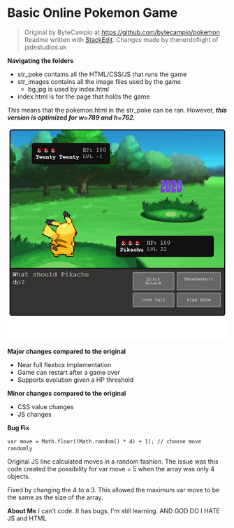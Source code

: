 # Basic Online Pokemon Game

 > Original by ByteCampio at https://github.com/bytecampio/pokemon
 > Readme written with [StackEdit](https://stackedit.io/).
 > Changes made by thenerdoflight of jadestudios.uk

**Navigating the folders**

 - str_poke contains all the HTML/CSS/JS that runs the game
 - str_images contains all the image files used by the game
	 - bg.jpg is used by index.html
 - index.html is for the page that holds the game

This means that the pokemon.html in the str_poke can be ran. However, ***this version is optimized for w=789 and h=762.***

![Image of Game](https://github.com/thenerdoflight/basiconlinepokemongame/blob/main/Screenshot_2020-10-06%20Pokemon%20on%20Web.jpg?raw=true)

**Major changes compared to the original**
	
 - Near full flexbox implementation
 - Game can restart after a game over
 - Supports evolution given a HP threshold
 
**Minor changes compared to the original**

 - CSS value changes
 - JS changes

**Bug Fix**

    var move = Math.floor((Math.random() * 4) + 1); // choose move randomly
Original JS line calculated moves in a random fashion. The issue was this code created the possibility for var move = 5 when the array was only 4 objects.

Fixed by changing the 4 to a 3. This allowed the maximum var move to be the same as the size of the array.


**About Me**
I can't code. It has bugs. I'm still learning. AND GOD DO I HATE JS and HTML